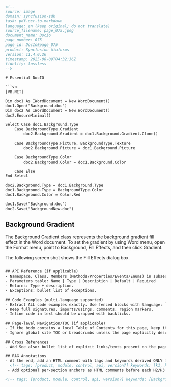 ```html
<!--
source: image
domain: syncfusion-sdk
task: pdf-ocr-to-markdown
language: en (keep original; do not translate)
source_filename: page_075.jpeg
document_name: DocIo
page_number: 075
page_id: DocIo#page_075
product: Syncfusion Winforms
version: 11.4.0.26
timestamp: 2025-08-09T04:32:36Z
fidelity: lossless
-->

# Essential DocIO

```vb
[VB.NET]

Dim doc1 As IWordDocument = New WordDocument()
doc1.Open("Background.doc")
Dim doc2 As IWordDocument = New WordDocument()
doc2.EnsureMinimal()

Select Case doc1.Background.Type
    Case BackgroundType.Gradient
        doc2.Background.Gradient = doc1.Background.Gradient.Clone()

    Case BackgroundType.Picture, BackgroundType.Texture
        doc2.Background.Picture = doc1.Background.Picture

    Case BackgroundType.Color
        doc2.Background.Color = doc1.Background.Color

    Case Else
End Select

doc2.Background.Type = doc1.Background.Type
doc1.Background.Type = BackgroundType.Color
doc1.Background.Color = Color.Red

doc1.Save("Background.doc")
doc2.Save("BackgroundNew.doc")
```

## Background Gradient

The Background Gradient class represents the background gradient fill effect in the Word document. To set the gradient by using Word menu, open the Format menu, point to Background, Fill Effects, and then click Gradient.

The following screen shot shows the Fill Effects dialog box.
```html

## API Reference (if applicable)
- Namespace, Class, Members (Methods/Properties/Events/Enums) in subsections.
- Parameters table: Name | Type | Description | Default | Required
- Returns: Type + description.
- Exceptions: bullet list of exceptions.

## Code Examples (multi-language supported)
- Extract ALL code examples exactly. Use fenced blocks with language: ```csharp, ```vb, ```xml, ```xaml, ```js, ```css, ```ts, ```python.
- Keep full signatures, imports/usings, comments, region markers.
- Inline code in text should be wrapped with backticks.

## Page-level Navigation/TOC (if applicable)
- If the body contains a local Table of Contents for this page, keep it as a bullet/numbered list with links/text as shown. Do not create links that don’t exist.
- Ignore global site TOC or breadcrumbs unless the page explicitly describes them.

## Cross References
- Add See also: bullet list of explicit links/texts present on the page. Do not fabricate.

## RAG Annotations
- At the end, add an HTML comment with tags and keywords derived ONLY from visible content:
  <!-- tags: [product, module, control, api, version?] keywords: [k1, k2, ...] -->
 - Add optional per-section anchors as HTML comments before each H2/H3 to aid chunking, using IDs derived from the heading (kebab-case), e.g., <!-- anchor: DocIo#page_075#getting-started -->. Do not add if the heading text is unclear.
```
```html
<!-- tags: [product, module, control, api, version?] keywords: [Background Gradient, Fill Effects, DocIO, Word document, Microsoft Word] -->
```